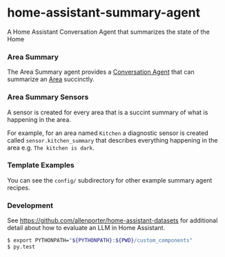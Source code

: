 # home-assistant-summary-agent

A Home Assistant Conversation Agent that summarizes the state of the Home

### Area Summary

The Area Summary agent provides a [Conversation Agent](https://www.home-assistant.io/integrations/conversation/) that can summarize an [Area](https://www.home-assistant.io/docs/organizing/areas/)
succinctly.

### Area Summary Sensors

A sensor is created for every area that is a succint summary of what is happening in the area.

For example, for an area named `Kitchen` a diagnostic sensor is created called `sensor.kitchen_summary`
that describes everything happening in the area e.g. `The kitchen is dark`.

### Template Examples

You can see the `config/` subdirectory for other example summary agent recipes.

### Development

See https://github.com/allenporter/home-assistant-datasets for additional detail about
how to evaluate an LLM in Home Assistant.

```bash
$ export PYTHONPATH="${PYTHONPATH}:${PWD}/custom_components"
$ py.test
```
